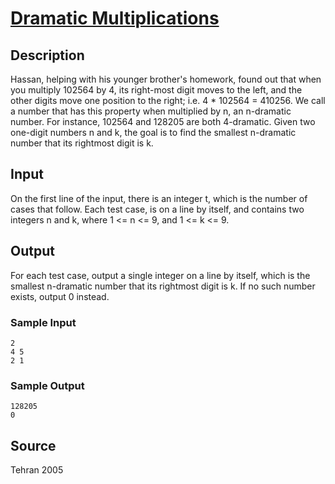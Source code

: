# [Dramatic Multiplications](http://poj.org/problem?id=2897)

## Description

Hassan, helping with his younger brother's homework, found out that when you multiply 102564 by 4, its right-most digit moves to the left, and the other digits move one position to the right; i.e. 4 * 102564 = 410256. We call a number that has this property when multiplied by n, an n-dramatic number. For instance, 102564 and 128205 are both 4-dramatic. Given two one-digit numbers n and k, the goal is to find the smallest n-dramatic number that its rightmost digit is k.

## Input

On the first line of the input, there is an integer t, which is the number of cases that follow. Each test case, is on a line by itself, and contains two integers n and k, where 1 <= n <= 9, and 1 <= k <= 9.

## Output

For each test case, output a single integer on a line by itself, which is the smallest n-dramatic number that its rightmost digit is k. If no such number exists, output 0 instead.

### Sample Input
```
2
4 5
2 1
```

### Sample Output
```
128205
0
```

## Source

Tehran 2005